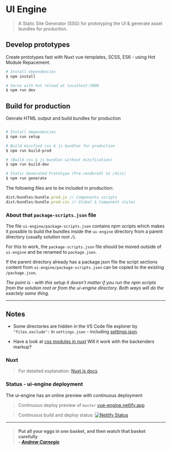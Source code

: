 # UI Engine

> A Static Site Generator (SSG) for prototyping the UI & generate asset bundles for production.

## Develop prototypes

Create prototypes fast with Nuxt vue-templates, SCSS, ES6 - using Hot Module Repacement. 

``` bash
# Install dependencies
$ npm install

# Serve with hot reload at localhost:3000
$ npm run dev
```

## Build for production

Genrate HTML output and build bundles for production

``` bash

# Install dependencies
$ npm run setup

# Build minified css & js bundles for production
$ npm run build-prod

# (Build css & js bundles without minification)
$ npm run build-dev

# Static Generated Prototype (Pre-rendered) to /dist/
$ npm run generate

```

The following files are to be included in production:

```js
dist/bundles/bundle.prod.js // Components scripts
dist/bundles/bundle.prod.css // Global & Component styles
```

### About that `package-scripts.json` file

The file `ui-engine/package-scripts.json` contains npm scripts which makes it possible to build the bundles inside the `ui-engine` directory from a parent directory (usually solution root `/`). 

For this to work, the `package-scripts.json` file should be moved outside of `ui-engine` and be renamed to `package.json`. 

If the parent directory already has a package.json file the script sections content from `ui-engine/package-scripts.json` can be copied to the existing `/package.json`.

*The point is - with this setup it doesn't matter if you run the npm scripts from the solution root or from the ui-engine directory. Both ways will do the exactely same thing.*

____

## Notes
- Some directories are hidden in the VS Code file explorer by `"files.exclude":` in `settings.json` - including *[settings.json](.vscode/settings.json)*.

- Have a look at [css modules in nuxt](https://dev.to/fridanyvall/css-modules-in-nuxt-js-815) Will it work with the backenders markup?

### Nuxt

> For detailed explanation: [Nuxt.js docs](https://nuxtjs.org).

### Status - ui-engine deployment

The ui-engine has an online preview with continuous deployment

> Continuous deploy preview of `master` [vue-engine.netlify.app](https://vue-engine.netlify.app/)

> Continuous build and deploy status: [![Netlify Status](https://api.netlify.com/api/v1/badges/556a9a47-583d-4fec-b77e-2e3d27452050/deploy-status)](https://app.netlify.com/sites/vue-engine/deploys) 

____

> #### Put all your eggs in one basket, and then watch that basket carefully <br /> - *[Andrew Carnegie](https://en.wikipedia.org/wiki/Andrew_Carnegie)*